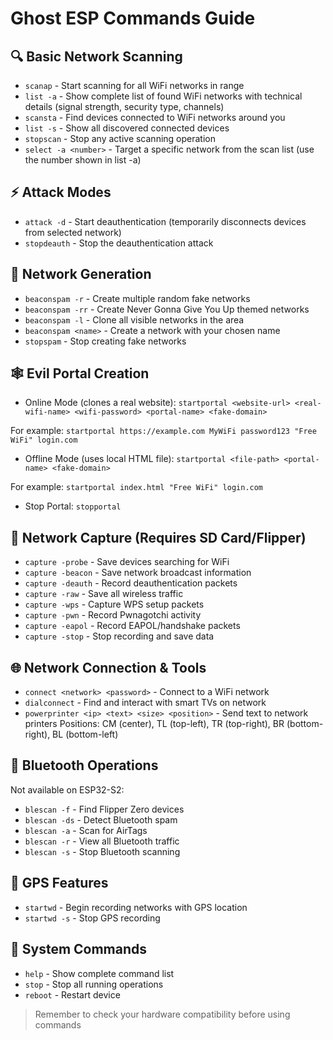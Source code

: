 # Ghost ESP Commands Guide

## 🔍 Basic Network Scanning

- `scanap` - Start scanning for all WiFi networks in range
- `list -a` - Show complete list of found WiFi networks with technical details (signal strength, security type, channels)
- `scansta` - Find devices connected to WiFi networks around you
- `list -s` - Show all discovered connected devices
- `stopscan` - Stop any active scanning operation
- `select -a <number>` - Target a specific network from the scan list (use the number shown in list -a)

## ⚡ Attack Modes

- `attack -d` - Start deauthentication (temporarily disconnects devices from selected network)
- `stopdeauth` - Stop the deauthentication attack

## 📡 Network Generation

- `beaconspam -r` - Create multiple random fake networks
- `beaconspam -rr` - Create Never Gonna Give You Up themed networks
- `beaconspam -l` - Clone all visible networks in the area
- `beaconspam <name>` - Create a network with your chosen name
- `stopspam` - Stop creating fake networks

## 🕸️ Evil Portal Creation

- Online Mode (clones a real website):
 `startportal <website-url> <real-wifi-name> <wifi-password> <portal-name> <fake-domain>`

 For example:
 `startportal https://example.com MyWiFi password123 "Free WiFi" login.com`

- Offline Mode (uses local HTML file):
 `startportal <file-path> <portal-name> <fake-domain>`

 For example:
 `startportal index.html "Free WiFi" login.com`

- Stop Portal:
 `stopportal`

## 💾 Network Capture (Requires SD Card/Flipper)

- `capture -probe` - Save devices searching for WiFi
- `capture -beacon` - Save network broadcast information
- `capture -deauth` - Record deauthentication packets
- `capture -raw` - Save all wireless traffic
- `capture -wps` - Capture WPS setup packets
- `capture -pwn` - Record Pwnagotchi activity
- `capture -eapol` - Record EAPOL/handshake packets
- `capture -stop` - Stop recording and save data

## 🌐 Network Connection & Tools

- `connect <network> <password>` - Connect to a WiFi network
- `dialconnect` - Find and interact with smart TVs on network
- `powerprinter <ip> <text> <size> <position>` - Send text to network printers
 Positions: CM (center), TL (top-left), TR (top-right), BR (bottom-right), BL (bottom-left)

## 📱 Bluetooth Operations

Not available on ESP32-S2:

- `blescan -f` - Find Flipper Zero devices
- `blescan -ds` - Detect Bluetooth spam
- `blescan -a` - Scan for AirTags
- `blescan -r` - View all Bluetooth traffic
- `blescan -s` - Stop Bluetooth scanning

## 📍 GPS Features

- `startwd` - Begin recording networks with GPS location
- `startwd -s` - Stop GPS recording

## 🔧 System Commands

- `help` - Show complete command list
- `stop` - Stop all running operations
- `reboot` - Restart device

> Remember to check your hardware compatibility before using commands
